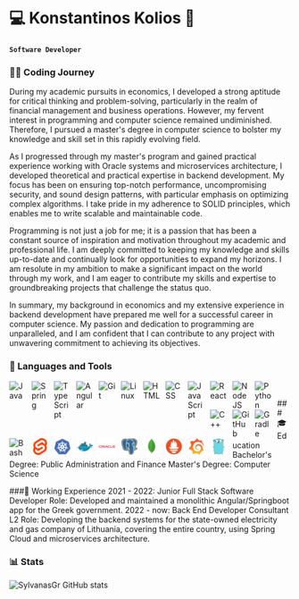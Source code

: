 # 💻 Konstantinos Kolios 📡

**`Software Developer`**

### 👨‍💻  Coding Journey

During my academic pursuits in economics, I developed a strong aptitude for critical thinking and problem-solving, particularly in the realm of financial management and business operations. However, my fervent interest in programming and computer science remained undiminished. Therefore, I pursued a master's degree in computer science to bolster my knowledge and skill set in this rapidly evolving field.

As I progressed through my master's program and gained practical experience working with Oracle systems and microservices architecture, I developed theoretical and practical expertise in backend development. My focus has been on ensuring top-notch performance, uncompromising security, and sound design patterns, with particular emphasis on optimizing complex algorithms. I take pride in my adherence to SOLID principles, which enables me to write scalable and maintainable code.

Programming is not just a job for me; it is a passion that has been a constant source of inspiration and motivation throughout my academic and professional life. I am deeply committed to keeping my knowledge and skills up-to-date and continually look for opportunities to expand my horizons. I am resolute in my ambition to make a significant impact on the world through my work, and I am eager to contribute my skills and expertise to groundbreaking projects that challenge the status quo.

In summary, my background in economics and my extensive experience in backend development have prepared me well for a successful career in computer science. My passion and dedication to programming are unparalleled, and I am confident that I can contribute to any project with unwavering commitment to achieving its objectives.


### 🧰 Languages and Tools

<img align="left" alt="Java" width="30px" style="padding-right:10px;" src="https://cdn.jsdelivr.net/gh/devicons/devicon/icons/java/java-original.svg"/>
<img align="left" alt="Spring" width="30px" style="padding-right:10px;" src="https://cdn.jsdelivr.net/gh/devicons/devicon/icons/spring/spring-original.svg" />
<img align="left" alt="TypeScript" width="30px" style="padding-right:10px;" src="https://cdn.jsdelivr.net/gh/devicons/devicon/icons/typescript/typescript-plain.svg" />
<img align="left" alt="Angular" width="30px" style="padding-right:10px;" src="https://cdn.jsdelivr.net/gh/devicons/devicon/icons/angularjs/angularjs-plain.svg" />
<img align="left" alt="Git" width="30px" style="padding-right:10px;" src="https://cdn.jsdelivr.net/gh/devicons/devicon/icons/git/git-original.svg" />
<img align="left" alt="Linux" width="30px" style="padding-right:10px;" src="https://cdn.jsdelivr.net/gh/devicons/devicon/icons/linux/linux-original.svg" />
<img align="left" alt="HTML" width="30px" style="padding-right:10px;" src="https://cdn.jsdelivr.net/gh/devicons/devicon/icons/html5/html5-plain.svg" />
<img align="left" alt="CSS" width="30px" style="padding-right:10px;" src="https://cdn.jsdelivr.net/gh/devicons/devicon/icons/css3/css3-plain.svg" />
<img align="left" alt="JavaScript" width="30px" style="padding-right:10px;" src="https://cdn.jsdelivr.net/gh/devicons/devicon/icons/javascript/javascript-plain.svg" />
<img align="left" alt="React" width="30px" style="padding-right:10px;" src="https://cdn.jsdelivr.net/gh/devicons/devicon/icons/react/react-original.svg" />
<img align="left" alt="NodeJS" width="30px" style="padding-right:10px;" src="https://cdn.jsdelivr.net/gh/devicons/devicon/icons/nodejs/nodejs-original.svg" />
<img align="left" alt="Python" width="30px" style="padding-right:10px;" src="https://cdn.jsdelivr.net/gh/devicons/devicon/icons/python/python-plain.svg" />
<img align="left" alt="C++" width="30px" style="padding-right:10px;" src="https://cdn.jsdelivr.net/gh/devicons/devicon/icons/cplusplus/cplusplus-line.svg" />
<img align="left" alt="GitHub" width="30px" style="padding-right:10px;" src="https://cdn.jsdelivr.net/gh/devicons/devicon/icons/github/github-original.svg" />
<img align="left" alt="Gradle" width="30px" style="padding-right:10px;" src="https://cdn.jsdelivr.net/gh/devicons/devicon/icons/gradle/gradle-plain.svg" />
<img align="left" alt="Bash" width="30px" style="padding-right:10px;" src="https://cdn.jsdelivr.net/gh/devicons/devicon/icons/bash/bash-original.svg" />
<img align="left" alt="Svelte" width="30px" style="padding-right:10px;" src="https://github.com/devicons/devicon/blob/master/icons/svelte/svelte-original.svg" />

<img align="left" alt="Kubernetes" width="30px" style="padding-right:10px;" src="https://github.com/devicons/devicon/blob/master/icons/kubernetes/kubernetes-plain.svg" />
<img align="left" alt="Docker" width="30px" style="padding-right:10px;" src="https://github.com/devicons/devicon/blob/master/icons/docker/docker-original.svg" />

<img align="left" alt="Oracle" width="30px" style="padding-right:10px;" src="https://github.com/devicons/devicon/blob/master/icons/oracle/oracle-original.svg" />
<br>
<img align="left" alt="Postgres" width="30px" style="padding-right:10px;" src="https://github.com/devicons/devicon/blob/master/icons/postgresql/postgresql-original.svg" />
<img align="left" alt="Mongodb" width="30px" style="padding-right:10px;" src="https://github.com/devicons/devicon/blob/master/icons/mongodb/mongodb-original.svg" />


<img align="left" alt="Promitheus" width="30px" style="padding-right:10px;" src="https://github.com/devicons/devicon/blob/master/icons/prometheus/prometheus-original.svg" />
<img align="left" alt="Grafana" width="30px" style="padding-right:10px;" src="https://github.com/devicons/devicon/blob/master/icons/grafana/grafana-original.svg" />
<img align="left" alt="Go" width="30px" style="padding-right:10px;" src="https://github.com/devicons/devicon/blob/master/icons/go/go-original.svg" />


###🎓 Education
Bachelor's Degree: Public Administration and Finance
Master's Degree: Computer Science

###💼 Working Experience
2021 - 2022: Junior Full Stack Software Developer
Role: Developed and maintained a monolithic Angular/Springboot app for the Greek government.
2022 - now: Back End Developer Consultant L2
Role: Developing the backend systems for the state-owned electricity and gas company of Lithuania, covering the entire country, using Spring Cloud and microservices architecture.

### 📊 Stats

![SylvanasGr GitHub stats](https://github-readme-stats.vercel.app/api?username=sylvanasgr&show_icons=true&theme=gruvbox)







